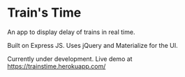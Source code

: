 # Train's Time

An app to display delay of trains in real time.

Built on Express JS. Uses jQuery and Materialize for the UI.

Currently under development. Live demo at https://trainstime.herokuapp.com/
